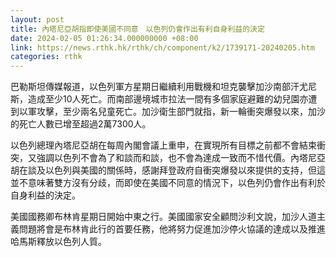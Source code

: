 ```yaml
---
layout: post
title: 內塔尼亞胡指即使美國不同意　以色列仍會作出有利自身利益的決定
date: 2024-02-05 01:26:34.000000000 +08:00
link: https://news.rthk.hk/rthk/ch/component/k2/1739171-20240205.htm
categories: rthk
---
```


巴勒斯坦傳媒報道，以色列軍方星期日繼續利用戰機和坦克襲擊加沙南部汗尤尼斯，造成至少10人死亡。而南部邊境城市拉法一間有多個家庭避難的幼兒園亦遭到以軍攻擊，至少兩名兒童死亡。加沙衛生部門就指，新一輪衝突爆發以來，加沙的死亡人數已增至超過2萬7300人。

以色列總理內塔尼亞胡在每周內閣會議上重申，在實現所有目標之前都不會結束衝突，又強調以色列不會為了和談而和談，也不會為達成一致而不惜代價。內塔尼亞胡在談及以色列與美國的關係時，感謝拜登政府自衝突爆發以來提供的支持，但這並不意味著雙方沒有分歧，而即使在美國不同意的情況下，以色列仍會作出有利於自身利益的決定。

美國國務卿布林肯星期日開始中東之行。美國國家安全顧問沙利文說，加沙人道主義問題將會是布林肯此行的首要任務，他將努力促進加沙停火協議的達成以及推進哈馬斯釋放以色列人質。
